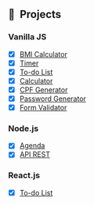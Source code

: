 ## 🚧 &nbsp;Projects

### Vanilla JS
- [x] [BMI Calculator](https://github.com/kauanhindlmayer/javascript-course/tree/main/modulo3/029_calculo_imc)
- [x] [Timer](https://github.com/kauanhindlmayer/javascript-course/tree/main/modulo3/048_timer)
- [x] [To-do List](https://github.com/kauanhindlmayer/javascript-course/tree/main/modulo3/049_lista_de_tarefas)
- [x] [Calculator](https://github.com/kauanhindlmayer/javascript-course/tree/main/modulo4/060_calculadora_com_funcao_construtora)
- [x] [CPF Generator](https://github.com/kauanhindlmayer/javascript-course/tree/main/modulo9/096_gerador_de_cpfs_validos)
- [x] [Password Generator](https://github.com/kauanhindlmayer/javascript-course/tree/main/modulo9/097_gerador_de_senhas)
- [x] [Form Validator](https://github.com/kauanhindlmayer/javascript-course/tree/main/modulo7/087_validando_um_formulario.js)

### Node.js
- [x] [Agenda](https://github.com/kauanhindlmayer/javascript-course/tree/main/modulo11_projeto_agenda)
- [x] [API REST](https://github.com/kauanhindlmayer/javascript-course/tree/main/modulo12_api_rest)

### React.js
- [x] [To-do List](https://github.com/kauanhindlmayer/javascript-course/tree/main/modulo13_react/lista_de_tarefas)
